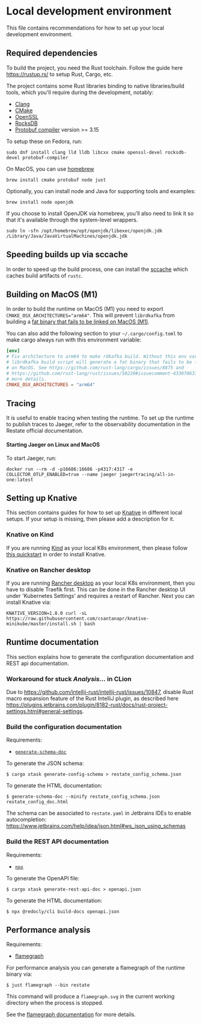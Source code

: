 # Local development environment

This file contains recommendations for how to set up your local development environment.

## Required dependencies

To build the project, you need the Rust toolchain. Follow the guide here https://rustup.rs/ to setup Rust, Cargo, etc.

The project contains some Rust libraries binding to native libraries/build tools, which you'll require during the development, notably:

* [Clang](https://clang.llvm.org/)
* [CMake](https://cmake.org/)
* [OpenSSL](https://www.openssl.org/)
* [RocksDB](http://rocksdb.org/)
* [Protobuf compiler](https://grpc.io/docs/protoc-installation/) version >= 3.15

To setup these on Fedora, run:

```
sudo dnf install clang lld lldb libcxx cmake openssl-devel rocksdb-devel protobuf-compiler
```

On MacOS, you can use [homebrew](https://brew.sh)
```
brew install cmake protobuf node just
```

Optionally, you can install node and Java for supporting tools and examples:
```
brew install node openjdk
```
If you choose to install OpenJDK via homebrew, you'll also need to link it so that it's available through the system-level wrappers.

```shell
sudo ln -sfn /opt/homebrew/opt/openjdk/libexec/openjdk.jdk /Library/Java/JavaVirtualMachines/openjdk.jdk
```

## Speeding builds up via sccache

In order to speed up the build process, one can install the [sccache](https://github.com/mozilla/sccache) which caches build artifacts of `rustc`.

## Building on MacOS (M1)

In order to build the runtime on MacOS (M1) you need to export `CMAKE_OSX_ARCHITECTURES="arm64"`.
This will prevent `librdkafka` from building a [fat binary that fails to be linked on MacOS (M1)](https://github.com/rust-lang/cargo/issues/8875).

You can also add the following section to your `~/.cargo/config.toml` to make cargo always run with this environment variable:

```toml
[env]
# Fix architecture to arm64 to make rdkafka build. Without this env var, the
# librdkafka build script will generate a fat binary that fails to be linked
# on MacOS. See https://github.com/rust-lang/cargo/issues/8875 and
# https://github.com/rust-lang/rust/issues/50220#issuecomment-433070637 for
# more details.
CMAKE_OSX_ARCHITECTURES = "arm64"
```

## Tracing

It is useful to enable tracing when testing the runtime. 
To set up the runtime to publish traces to Jaeger, refer to the observability documentation in the Restate official documentation.

#### Starting Jaeger on Linux and MacOS

To start Jaeger, run:

```shell
docker run --rm -d -p16686:16686 -p4317:4317 -e COLLECTOR_OTLP_ENABLED=true --name jaeger jaegertracing/all-in-one:latest
```

## Setting up Knative

This section contains guides for how to set up [Knative](https://knative.dev/) in different local setups.
If your setup is missing, then please add a description for it.

### Knative on Kind

If you are running [Kind](https://kind.sigs.k8s.io/docs/user/quick-start/) as your local K8s environment, then please follow [this quickstart](https://knative.dev/docs/install/quickstart-install/) in order to install Knative.

### Knative on Rancher desktop

If you are running [Rancher desktop](https://rancherdesktop.io/) as your local K8s environment, then you have to disable Traefik first. 
This can be done in the Rancher desktop UI under 'Kubernetes Settings' and requires a restart of Rancher.
Next you can install Knative via:

```shell
KNATIVE_VERSION=1.8.0 curl -sL https://raw.githubusercontent.com/csantanapr/knative-minikube/master/install.sh | bash
```

## Runtime documentation

This section explains how to generate the configuration documentation and REST api documentation.

### Workaround for stuck _Analysis..._ in CLion

Due to https://github.com/intellij-rust/intellij-rust/issues/10847, disable Rust macro expansion feature of the Rust IntelliJ plugin, 
as described here https://plugins.jetbrains.com/plugin/8182-rust/docs/rust-project-settings.html#general-settings.

### Build the configuration documentation

Requirements:

* [`generate-schema-doc`](https://github.com/coveooss/json-schema-for-humans#installation)

To generate the JSON schema:

```shell
$ cargo xtask generate-config-schema > restate_config_schema.json 
```

To generate the HTML documentation:

```shell
$ generate-schema-doc --minify restate_config_schema.json restate_config_doc.html 
```

The schema can be associated to `restate.yaml` in Jetbrains IDEs to enable autocompletion: https://www.jetbrains.com/help/idea/json.html#ws_json_using_schemas

### Build the REST API documentation

Requirements:

* [`npx`](https://www.npmjs.com/package/npx)

To generate the OpenAPI file:

```shell
$ cargo xtask generate-rest-api-doc > openapi.json
```

To generate the HTML documentation:

```shell
$ npx @redocly/cli build-docs openapi.json
```

## Performance analysis

Requirements:

* [flamegraph](https://github.com/flamegraph-rs/flamegraph#installation)

For performance analysis you can generate a flamegraph of the runtime binary via:

```shell
$ just flamegraph --bin restate
```

This command will produce a `flamegraph.svg` in the current working directory when the process is stopped.

See the [flamegraph documentation](https://github.com/flamegraph-rs/flamegraph#usage) for more details.

